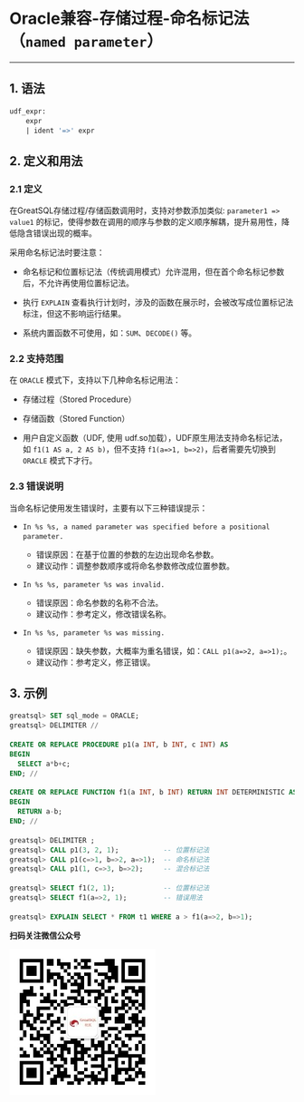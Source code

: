 # Oracle兼容-存储过程-命名标记法（`named parameter`）
---


## 1. 语法

```sql
udf_expr:
    expr
    | ident '=>' expr
```

## 2. 定义和用法

### 2.1 定义

在GreatSQL存储过程/存储函数调用时，支持对参数添加类似: `parameter1 => value1` 的标记，使得参数在调用的顺序与参数的定义顺序解耦，提升易用性，降低隐含错误出现的概率。

采用命名标记法时要注意：

- 命名标记和位置标记法（传统调用模式）允许混用，但在首个命名标记参数后，不允许再使用位置标记法。

- 执行 `EXPLAIN` 查看执行计划时，涉及的函数在展示时，会被改写成位置标记法标注，但这不影响运行结果。

- 系统内置函数不可使用，如：`SUM`、`DECODE()` 等。

### 2.2 支持范围

在 `ORACLE` 模式下，支持以下几种命名标记用法：  

- 存储过程（Stored Procedure）

- 存储函数（Stored Function）

- 用户自定义函数（UDF, 使用 udf.so加载），UDF原生用法支持命名标记法，如 `f1(1 AS a, 2 AS b)`，但不支持 `f1(a=>1, b=>2)`，后者需要先切换到 `ORACLE` 模式下才行。

### 2.3 错误说明

当命名标记使用发生错误时，主要有以下三种错误提示：

- `In %s %s, a named parameter was specified before a positional parameter.`
    - 错误原因：在基于位置的参数的左边出现命名参数。
    - 建议动作：调整参数顺序或将命名参数修改成位置参数。

- `In %s %s, parameter %s was invalid.`
    - 错误原因：命名参数的名称不合法。
    - 建议动作：参考定义，修改错误名称。

- `In %s %s, parameter %s was missing.`
    - 错误原因：缺失参数，大概率为重名错误，如：`CALL p1(a=>2, a=>1);`。
    - 建议动作：参考定义，修正错误。


## 3. 示例


```sql
greatsql> SET sql_mode = ORACLE;
greatsql> DELIMITER //

CREATE OR REPLACE PROCEDURE p1(a INT, b INT, c INT) AS
BEGIN
  SELECT a*b+c;
END; //

CREATE OR REPLACE FUNCTION f1(a INT, b INT) RETURN INT DETERMINISTIC AS
BEGIN
  RETURN a-b;
END; //

greatsql> DELIMITER ;
greatsql> CALL p1(3, 2, 1);           -- 位置标记法
greatsql> CALL p1(c=>1, b=>2, a=>1);  -- 命名标记法
greatsql> CALL p1(1, c=>3, b=>2);     -- 混合标记法

greatsql> SELECT f1(2, 1);            -- 位置标记法
greatsql> SELECT f1(a=>2, 1);         -- 错误用法

greatsql> EXPLAIN SELECT * FROM t1 WHERE a > f1(a=>2, b=>1);
```




**扫码关注微信公众号**

![greatsql-wx](../../greatsql-wx.jpg)
